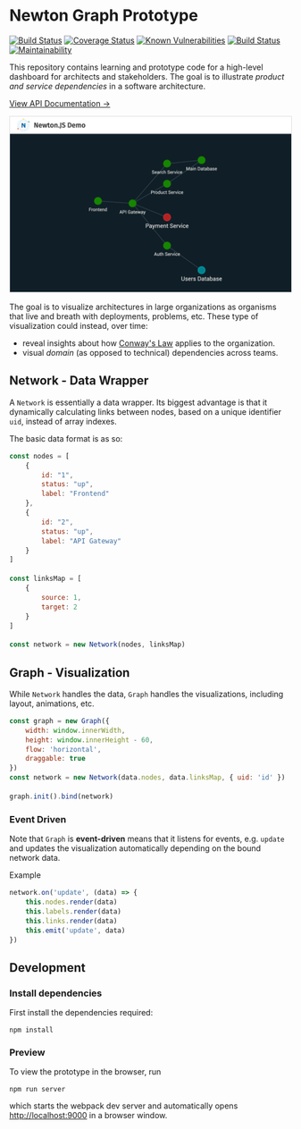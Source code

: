# Newton Graph Prototype 

[![Build Status](https://travis-ci.org/julie-ng/newtonjs-graph.svg?branch=master)](https://travis-ci.org/julie-ng/newtonjs-graph)
[![Coverage Status](https://coveralls.io/repos/github/julie-ng/newtonjs-graph/badge.svg?branch=master)](https://coveralls.io/github/julie-ng/newtonjs-graph?branch=master)
[![Known Vulnerabilities](https://snyk.io/test/github/julie-ng/newtonjs-graph/badge.svg?targetFile=package.json)](https://snyk.io/test/github/julie-ng/newtonjs-graph?targetFile=package.json)
[![Build Status](https://dev.azure.com/julie-ng/newton/_apis/build/status/julie-ng.newtonjs-graph?branchName=master)](https://dev.azure.com/julie-ng/newton/_build/latest?definitionId=1&branchName=master)
[![Maintainability](https://api.codeclimate.com/v1/badges/7a3975197c576202fe08/maintainability)](https://codeclimate.com/github/julie-ng/newtonjs-graph/maintainability)

This repository contains learning and prototype code for a high-level dashboard for architects and stakeholders. The goal is to illustrate *product and service dependencies* in a software architecture.

[View API Documentation &rarr;](https://julie-ng.github.io/newtonjs-graph/)

<img src="./images/screenshots/demo-1.png" alt="Demo Screenshot" style="border:1px solid #ddd">

The goal is to visualize architectures in large organizations as organisms that live and breath with deployments, problems, etc. These type of visualization could instead, over time:

- reveal insights about how [Conway's Law](https://en.wikipedia.org/wiki/Conway%27s_law) applies to the organization.
- visual _domain_ (as opposed to technical) dependencies across teams.

## Network - Data Wrapper

A `Network` is essentially a data wrapper. Its biggest advantage is that it dynamically calculating links between nodes, based on a unique identifier `uid`, instead of array indexes.

The basic data format is as so:

```javascript
const nodes = [
	{
		id: "1",
		status: "up",
		label: "Frontend"
	},
	{
		id: "2",
		status: "up",
		label: "API Gateway"
	}
]

const linksMap = [
	{ 
		source: 1, 
		target: 2 
	}
]

const network = new Network(nodes, linksMap)
```

## Graph - Visualization

While `Network` handles the data, `Graph` handles the visualizations, including layout, animations, etc.


```javascript
const graph = new Graph({
	width: window.innerWidth,
	height: window.innerHeight - 60,
	flow: 'horizontal',
	draggable: true
})
const network = new Network(data.nodes, data.linksMap, { uid: 'id' })

graph.init().bind(network)
```

### Event Driven

Note that `Graph` is **event-driven** means that it listens for events, e.g. `update` and updates the visualization automatically depending on the bound network data. 

Example

```javascript
network.on('update', (data) => {
	this.nodes.render(data)
	this.labels.render(data)
	this.links.render(data)
	this.emit('update', data)
})
```

## Development

### Install dependencies

First install the dependencies required:

```
npm install
```

### Preview

To view the prototype in the browser, run

```
npm run server
```

which starts the webpack dev server and automatically opens [http://localhost:9000](http://localhost:9000) in a browser window.